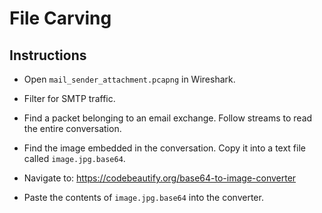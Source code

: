 # File Carving

## Instructions
- Open `mail_sender_attachment.pcapng` in Wireshark.

- Filter for SMTP traffic.

- Find a packet belonging to an email exchange. Follow streams to read the entire conversation.

- Find the image embedded in the conversation. Copy it into a text file called `image.jpg.base64`.

- Navigate to: <https://codebeautify.org/base64-to-image-converter>

- Paste the contents of `image.jpg.base64` into the converter. 
